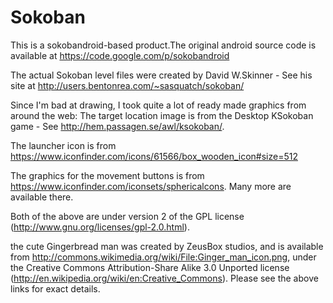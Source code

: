 Sokoban
=======

This is a sokobandroid-based product.The original android source code is available at https://code.google.com/p/sokobandroid

The actual Sokoban level files were created by David W.Skinner - See
his site at http://users.bentonrea.com/~sasquatch/sokoban/



Since I'm bad at drawing, I took quite a lot of ready made graphics
from around the web: 
The target location image is from the Desktop KSokoban game - See
http://hem.passagen.se/awl/ksokoban/.

The launcher icon is from
https://www.iconfinder.com/icons/61566/box_wooden_icon#size=512

The graphics for the movement buttons is from
https://www.iconfinder.com/iconsets/sphericalcons. Many more are available there.

Both of the above are under version 2 of the GPL license
(http://www.gnu.org/licenses/gpl-2.0.html).

the cute Gingerbread man was created by ZeusBox studios, and is
available from
http://commons.wikimedia.org/wiki/File:Ginger_man_icon.png, under the
Creative Commons Attribution-Share Alike 3.0 Unported license
(http://en.wikipedia.org/wiki/en:Creative_Commons). Please see the
above links for exact details.


